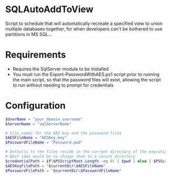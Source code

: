 # SQLAutoAddToView
Script to schedule that will automatically recreate a specified view to union multiple databases together, for when developers can't be bothered to use partitions in MS SQL...

# Requirements
- Requires the SqlServer module to be installed
- You must run the Export-PasswordWithAES.ps1 script prior to running the main script, so that the password files will exist, allowing the script to run without needing to prompt for credentials

# Configuration
```powershell
$UserName = "your_domain_username"
$ServerName = "sqlServerName"

# File names for the AES key and the password files
$AESFileName = "AESKey.key"
$PasswordFileName = "Password.pwd"

# Defaults to the files reside in the current directory of the execution
# Best idea would be to change them to a secure directory
$credentialPath = if($PSScriptRoot.Length -eq 0) { $pwd } else { $PSScriptRoot }
$AESKeyFilePath = "$currentDir\$AESFileName"
$PasswordFilePath = "$currentDir\$PasswordFileName"
```

